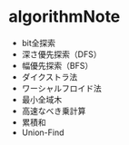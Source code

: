 # algorithmNote

- bit全探索
- 深さ優先探索（DFS）
- 幅優先探索（BFS）
- ダイクストラ法
- ワーシャルフロイド法
- 最小全域木
- 高速なべき乗計算
- 累積和
- Union-Find